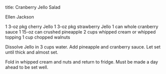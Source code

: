 title: Cranberry Jello Salad

Ellen Jackson

1 3-oz pkg cherry Jello
1 3-oz pkg strawberry Jello
1 can whole cranberry sauce
1 15-oz can crushed pineapple
2 cups whipped cream or whipped topping
1 cup chopped walnuts

Dissolve Jello in 3 cups water.  Add pineapple and cranberry sauce.  Let set until thick and almost set.  

Fold in whipped cream and nuts and return to fridge.  Must be made a day ahead to be set well.
